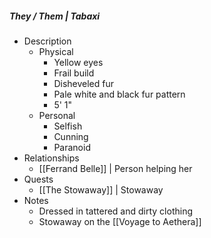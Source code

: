 ##### They / Them | Tabaxi 
 
- Description
	- Physical 
		- Yellow eyes
		- Frail build
		- Disheveled fur
		- Pale white and black fur pattern
		- 5' 1"
	- Personal 
		- Selfish
		- Cunning
		- Paranoid
- Relationships 
	- [[Ferrand Belle]] | Person helping her 
- Quests 
	- [[The Stowaway]] | Stowaway 
- Notes 
	- Dressed in tattered and dirty clothing
	- Stowaway on the [[Voyage to Aethera]]
